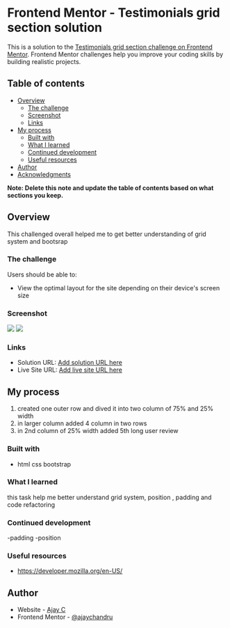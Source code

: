 # Frontend Mentor - Testimonials grid section solution

This is a solution to the [Testimonials grid section challenge on Frontend Mentor](https://www.frontendmentor.io/challenges/testimonials-grid-section-Nnw6J7Un7). Frontend Mentor challenges help you improve your coding skills by building realistic projects. 

## Table of contents

- [Overview](#overview)
  - [The challenge](#the-challenge)
  - [Screenshot](#screenshot)
  - [Links](#links)
- [My process](#my-process)
  - [Built with](#built-with)
  - [What I learned](#what-i-learned)
  - [Continued development](#continued-development)
  - [Useful resources](#useful-resources)
- [Author](#author)
- [Acknowledgments](#acknowledgments)

**Note: Delete this note and update the table of contents based on what sections you keep.**

## Overview
This challenged overall helped me to get better understanding of grid system and bootsrap
### The challenge

Users should be able to:

- View the optimal layout for the site depending on their device's screen size

### Screenshot

![](./images/mobile-screenshot.jpg)
![](./images/desktop.png)


### Links

- Solution URL: [Add solution URL here](https://github.com/ajaychandru/testimonial-grid-section.git)
- Live Site URL: [Add live site URL here](https://ajaychandru.github.io/testimonial-grid-section/)

## My process
1. created one outer row and dived it into two column of 75% and 25% width
2. in larger column added 4 column in two rows
3. in 2nd column of 25% width added 5th long user review



### Built with

- html css bootstrap


### What I learned

this task help me better understand grid system, position , padding and code refactoring


### Continued development

-padding
-position


### Useful resources
- https://developer.mozilla.org/en-US/


## Author

- Website - [Ajay C](https://www.your-site.com)
- Frontend Mentor - [@ajaychandru](https://www.frontendmentor.io/profile/ajaychandru)

